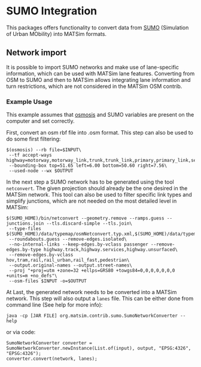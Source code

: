 # SUMO Integration

This packages offers functionality to convert data from [SUMO](https://sumo.dlr.de/]) (Simulation of Urban MObility) into MATSim formats.

## Network import

It is possible to import SUMO networks and make use of lane-specific information, which can be used with MATSim lane features.
Converting from OSM to SUMO and then to MATSim allows integrating lane information and turn restrictions, which are not considered in the MATSim OSM contrib.


### Example Usage

This example assumes that [osmosis](https://wiki.openstreetmap.org/wiki/Osmosis#Downloading) and SUMO variables are present on the computer and set correctly.

First, convert an osm rbf file into .osm format. This step can also be used to do some first filtering:

    $(osmosis) --rb file=$INPUT\
     --tf accept-ways highway=motorway,motorway_link,trunk,trunk_link,primary,primary_link,secondary_link,secondary,tertiary,motorway_junction,residential,unclassified,living_street\
     --bounding-box top=51.65 left=6.00 bottom=50.60 right=7.56\
     --used-node --wx $OUTPUT
     
In the next step a SUMO network has to be generated using the tool `netconvert`. The given projection should already be the one desired in the MATSim network.
This tool can also be used to filter specific link types and simplify junctions, which are not needed on the most detailed level in MATSim:
     

	$(SUMO_HOME)/bin/netconvert --geometry.remove --ramps.guess --junctions.join --tls.discard-simple --tls.join\
	 --type-files $(SUMO_HOME)/data/typemap/osmNetconvert.typ.xml,$(SUMO_HOME)/data/typemap/osmNetconvertUrbanDe.typ.xml\
	 --roundabouts.guess --remove-edges.isolated\
	 --no-internal-links --keep-edges.by-vclass passenger --remove-edges.by-type highway.track,highway.services,highway.unsurfaced\
	 --remove-edges.by-vclass hov,tram,rail,rail_urban,rail_fast,pedestrian\
	 --output.original-names --output.street-names\
	 --proj "+proj=utm +zone=32 +ellps=GRS80 +towgs84=0,0,0,0,0,0,0 +units=m +no_defs"\
	 --osm-files $INPUT -o=$OUTPUT
	 
At Last, the generated network needs to be converted into a MATSim network. This step will also output a `lanes` file. This can be either done from command line (See help for more info):

    java -cp [JAR FILE] org.matsim.contrib.sumo.SumoNetworkConverter --help
    
or via code:

    SumoNetworkConverter converter = SumoNetworkConverter.newInstance(List.of(input), output, "EPSG:4326", "EPSG:4326");
    converter.convert(network, lanes);
